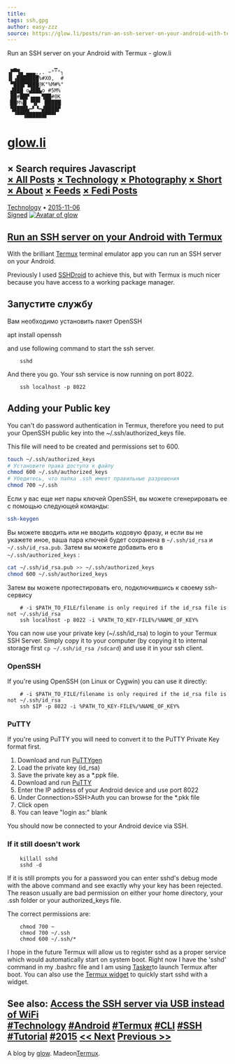 ```yaml
---
title: 
tags: ssh,gpg
author: easy-zzz
source: https://glow.li/posts/run-an-ssh-server-on-your-android-with-termux/
---
```

Run an SSH server on your Android with Termux - glow.li  

```
  ▁            ▁
▗▛▀▜▄ ▃▃▃,,. ~°°°┐
▐▌▗███████%#X0,  #
 ▀███▛▜███@K°%M#%°
 ▟███ o▟██▙o #5M%
 ██#██▛▗▄▄▖▜██#0K
▕██M%█▏▝▜▛▘▕█████▏
 ▜████▙━▘▝━▟████▛
  ▝▀▀▜██████▛▀▀▘
```

[glow.li](https://glow.li/)
===========================

× Search requires Javascript  
[× All Posts](https://glow.li/) [× Technology](https://glow.li/tags/technology/) [× Photography](https://glow.li/tags/photography/) [× Short](https://glow.li/tags/short/) [× About](https://glow.li/about/) [× Feeds](https://glow.li/feeds/) [× Fedi Posts](https://glow.li/fedi/)  
-----------------------------------------------------------------------  
[Technology](https://glow.li/tags/technology/) • [2015-11-06](https://glow.li/posts/run-an-ssh-server-on-your-android-with-termux/)  
[Signed](https://glow.li/posts/run-an-ssh-server-on-your-android-with-termux/index.html.asc)
[![Avatar of glow](https://glow.li/media/images/thumb/Glow-2022-green.webp?chash=977f7)](https://glow.li/about/ "glow/")  

[Run an SSH server on your Android with Termux](https://glow.li/posts/run-an-ssh-server-on-your-android-with-termux/)
---------------------------------------------------------------------------------------------------------------------

With the brilliant [Termux](https://termux.com/) terminal emulator app you can run an SSH server on your Android.

Previously I used [SSHDroid](https://play.google.com/store/apps/details?id=berserker.android.apps.sshdroid) to achieve this, but with Termux is much nicer because you have access to a working package manager.

## Запустите службу

Вам необходимо установить пакет OpenSSH

apt install openssh

and use following command to start the ssh server.

        sshd

And there you go. Your ssh service is now running on port 8022.

        ssh localhost -p 8022

Adding your Public key
----------------------

You can't do password authentication in Termux, therefore you need to put your OpenSSH public key into the \~/.ssh/authorized_keys file.

This file will need to be created and permissions set to 600.

```sh
touch ~/.ssh/authorized_keys
# Установите права доступа к файлу
chmod 600 ~/.ssh/authorized_keys
# Убедитесь, что папка .ssh имеет правильные разрешения
chmod 700 ~/.ssh
```
   
Если у вас еще нет пары ключей OpenSSH, вы можете сгенерировать ее с помощью следующей команды:

```sh
ssh-keygen
```

Вы можете вводить или не вводить кодовую фразу, и если вы не укажете иное, ваша пара ключей будет сохранена в  `~/.ssh/id_rsa` и  `~/.ssh/id_rsa.pub`. Затем вы можете добавить его в `~/.ssh/authorized_keys` :

```sh
cat ~/.ssh/id_rsa.pub >> ~/.ssh/authorized_keys
chmod 600 ~/.ssh/authorized_keys
```

Затем вы можете протестировать его, подключившись к своему ssh-сервису

        # -i $PATH_TO_FILE/filename is only required if the id_rsa file is not ~/.ssh/id_rsa
        ssh localhost -p 8022 -i %PATH_TO_KEY-FILE%/%NAME_OF_KEY%
You can now use your private key (\~/.ssh/id_rsa) to login to your Termux SSH Server. Simply copy it to your computer (by copying it to internal storage first `cp ~/.ssh/id_rsa /sdcard`) and use it in your ssh client.

### OpenSSH

If you're using OpenSSH (on Linux or Cygwin) you can use it directly:

        # -i $PATH_TO_FILE/filename is only required if the id_rsa file is not ~/.ssh/id_rsa
        ssh $IP -p 8022 -i %PATH_TO_KEY-FILE%/%NAME_OF_KEY%
### PuTTY

If you're using PuTTY you will need to convert it to the PuTTY Private Key format first.

1. Download and run [PuTTYgen](https://www.chiark.greenend.org.uk/~sgtatham/putty/latest.html)
2. Load the private key (id_rsa)
3. Save the private key as a \*.ppk file.
4. Download and run [PuTTY](https://www.chiark.greenend.org.uk/~sgtatham/putty/latest.html)
5. Enter the IP address of your Android device and use port 8022
6. Under Connection\>SSH\>Auth you can browse for the \*.pkk file
7. Click open
8. You can leave "login as:" blank

You should now be connected to your Android device via SSH.

### If it still doesn't work

        killall sshd
        sshd -d
If it is still prompts you for a password you can enter sshd's debug mode with the above command and see exactly why your key has been rejected. The reason usually are bad permission on either your home directory, your .ssh folder or your authorized_keys file.

The correct permissions are:

        chmod 700 ~
        chmod 700 ~/.ssh
        chmod 600 ~/.ssh/*
I hope in the future Termux will allow us to register sshd as a proper service which would automatically start on system boot. Right now I have the 'sshd' command in my .bashrc file and I am using [Tasker](https://play.google.com/store/apps/details?id=net.dinglisch.android.taskerm)to launch Termux after boot. You can also use the [Termux widget](https://play.google.com/store/apps/details?id=com.termux.widget&hl=en) to quickly start sshd with a widget.

See also: [Access the SSH server via USB instead of WiFi](https://glow.li/posts/access-termux-via-usb/)  
[#Technology](https://glow.li/tags/technology/) [#Android](https://glow.li/tags/android/) [#Termux](https://glow.li/tags/termux/) [#CLI](https://glow.li/tags/cli/) [#SSH](https://glow.li/tags/ssh/) [#Tutorial](https://glow.li/tags/tutorial/) [#2015](https://glow.li/tags/2015/)
[\<\< Next](https://glow.li/posts/short-99e3f-disk0s2_io_error_on_Christmas_Eve./) [Previous \>\>](https://glow.li/posts/beats-with-zooper/ "How to get Zooper to display Swatch Internet Time (beats)")  
-----------------------------------------------------------------------  
A blog by [glow](https://glow.li/about/).
Madeon[Termux](https://termux.com).  

